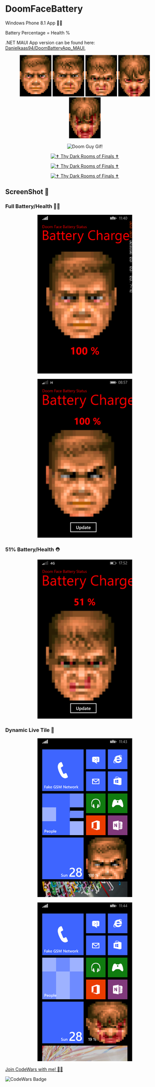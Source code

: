 # DoomFaceBattery
Windows Phone 8.1 App 🔌🔋

Battery Percentage = Health %

.NET MAUI App version can be found here: [Danielkaas94/DoomBatteryApp_MAUI](https://github.com/Danielkaas94/DoomBatteryApp_MAUI),

<p align="center">
    <img alt="Doom Guy Gif!" width="100" src="https://github.com/Danielkaas94/DoomFaceBattery/blob/master/DoomFaceBattery/Assets/ImageFace/DoomGoodFaceS.png">
    <img alt="Doom Guy Gif!" width="100" src="https://github.com/Danielkaas94/DoomFaceBattery/blob/master/DoomFaceBattery/Assets/ImageFace/DoomMussedS.png">
    <img alt="Doom Guy Gif!" width="100" src="https://github.com/Danielkaas94/DoomFaceBattery/blob/master/DoomFaceBattery/Assets/ImageFace/DoomSwollenS.png">
    <img alt="Doom Guy Gif!" width="100" src="https://github.com/Danielkaas94/DoomFaceBattery/blob/master/DoomFaceBattery/Assets/ImageFace/DoomDirtyS.png">
    <img alt="Doom Guy Gif!" width="100" src="https://github.com/Danielkaas94/DoomFaceBattery/blob/master/DoomFaceBattery/Assets/ImageFace/DoomBloodyS.png">
</p>
    <!-- ![DoomGoodFaceS](https://github.com/Danielkaas94/DoomFaceBattery/blob/master/DoomFaceBattery/Assets/ImageFace/DoomGoodFaceS.png)
    ![DoomMussedS](https://github.com/Danielkaas94/DoomFaceBattery/blob/master/DoomFaceBattery/Assets/ImageFace/DoomMussedS.png)
    ![DoomSwollenS](https://github.com/Danielkaas94/DoomFaceBattery/blob/master/DoomFaceBattery/Assets/ImageFace/DoomSwollenS.png)
    ![DoomDirtyS](https://github.com/Danielkaas94/DoomFaceBattery/blob/master/DoomFaceBattery/Assets/ImageFace/DoomDirtyS.png)
    ![DoomBloodyS](https://github.com/Danielkaas94/DoomFaceBattery/blob/master/DoomFaceBattery/Assets/ImageFace/DoomBloodyS.png) -->

<p align="center">
  <img alt="Doom Guy Gif!" width="300" src="https://www.gifs.nl/media/doom-gifs-EjNcJY.gif">
</p>

<div align="center">
    
<a href="https://www.moddb.com/mods/thy-dark-rooms-of-finals" title="View ✝ Thy Dark Rooms of Finals ✝ on Mod DB" target="_blank"><img src="https://media.moddb.com/images/global/moddb.png" alt="✝ Thy Dark Rooms of Finals ✝" /></a>

<a href="https://www.moddb.com/mods/thy-dark-rooms-of-finals" title="View ✝ Thy Dark Rooms of Finals ✝ on Mod DB" target="_blank"><img src="https://button.moddb.com/popularity/medium/mods/58310.png" alt="✝ Thy Dark Rooms of Finals ✝" /></a>

<a href="https://www.moddb.com/mods/thy-dark-rooms-of-finals" title="View ✝ Thy Dark Rooms of Finals ✝ on Mod DB" target="_blank"><img src="https://media.moddb.com/images/global/moddb.png" alt="✝ Thy Dark Rooms of Finals ✝" /></a>

</div>

## ScreenShot 📱

### Full Battery/Health 🔋💯
<p align="center">
  <img alt="CMDFun in Action!" width="300" src="https://github.com/Danielkaas94/DoomFaceBattery/blob/master/DoomFaceBattery/Assets/ImageFace/DoomFace.png">
</p>

<p align="center">
  <img alt="CMDFun in Action!" width="300" src="https://github.com/Danielkaas94/DoomFaceBattery/blob/master/DoomFaceBattery/Assets/ImageFace/wp_ss_20170822_0001.png">
</p>

### 51% Battery/Health ⛑
<p align="center">
  <img alt="CMDFun in Action!" width="300" src="https://github.com/Danielkaas94/DoomFaceBattery/blob/master/DoomFaceBattery/Assets/ImageFace/wp_ss_20170905_0001.png">
</p>

### Dynamic Live Tile 📲
<p align="center">
  <img alt="Windows Phone 8.1 live tile in Action!" width="300" src="https://github.com/Danielkaas94/DoomFaceBattery/blob/master/DoomFaceBattery/Assets/ImageFace/DoomFace2.png">
</p>

<p align="center">
  <img alt="CMDFun in Action!" width="300" src="https://github.com/Danielkaas94/DoomFaceBattery/blob/master/DoomFaceBattery/Assets/ImageFace/DoomFace3.png">
</p>


[Join CodeWars with me! 👨‍💻](http://codewars.com/r/hGyTsQ)
<p>
  <img alt="CodeWars Badge" src="https://www.codewars.com/users/Danielkaas94/badges/large">
</p>
